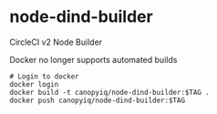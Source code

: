 # node-dind-builder
CircleCI v2 Node Builder

Docker no longer supports automated builds

```
# Login to docker
docker login
docker build -t canopyiq/node-dind-builder:$TAG .
docker push canopyiq/node-dind-builder:$TAG
```
